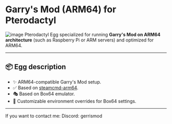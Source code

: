 # Garry's Mod (ARM64) for Pterodactyl
![image](https://github.com/user-attachments/assets/a8b3ee6b-e375-4b29-baae-8bf02b8234d8)
Pterodactyl Egg specialized for running **Garry's Mod on ARM64 architecture** (such as Raspberry Pi or ARM servers) and optimized for ARM64.

---

## 📦 Egg description

- ✨ ARM64-compatible Garry's Mod setup.
- ✅ Based on [steamcmd-arm64](https://hub.docker.com/r/sonroyaalmerol/steamcmd-arm64).
- 🎭 Based on Box64 emulator.
- 🎈 Customizable environment overrides for Box64 settings.
---

If you want to contact me:
Discord: gerrismod
